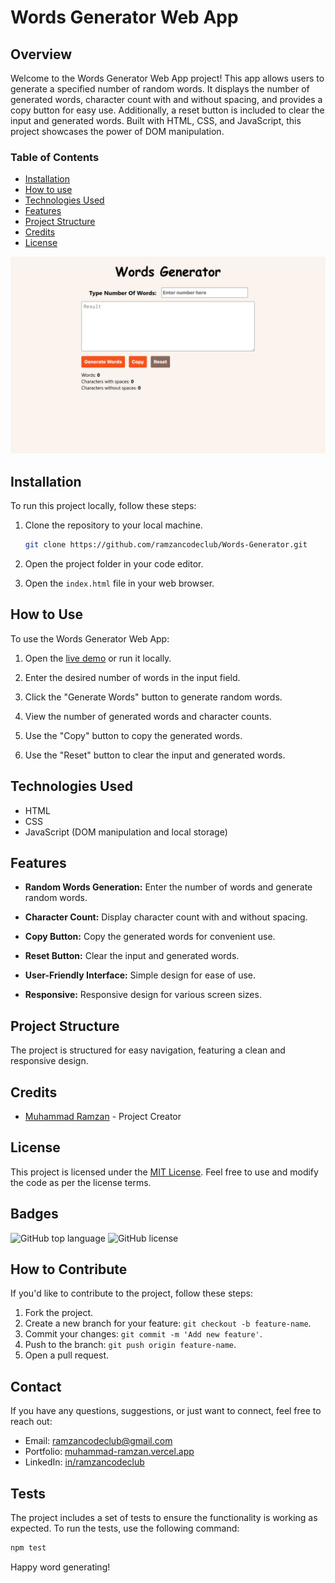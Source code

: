 # Words Generator Web App

## Overview

Welcome to the Words Generator Web App project! This app allows users to generate a specified number of random words. It displays the number of generated words, character count with and without spacing, and provides a copy button for easy use. Additionally, a reset button is included to clear the input and generated words. Built with HTML, CSS, and JavaScript, this project showcases the power of DOM manipulation.

### Table of Contents

- [Installation](#installation)
- [How to use](#how-to-use)
- [Technologies Used](#technologies-used)
- [Features](#features)
- [Project Structure](#project-structure)
- [Credits](#credits)
- [License](#license)

![Words Generator Web App Screenshot](words-generator-thumbnail.png)

## Installation

To run this project locally, follow these steps:

1. Clone the repository to your local machine.
    ```bash
    git clone https://github.com/ramzancodeclub/Words-Generator.git
    ```

2. Open the project folder in your code editor.

3. Open the `index.html` file in your web browser.

## How to Use

To use the Words Generator Web App:

1. Open the [live demo](https://words-generator-ochre.vercel.app/) or run it locally.

2. Enter the desired number of words in the input field.

3. Click the "Generate Words" button to generate random words.

4. View the number of generated words and character counts.

5. Use the "Copy" button to copy the generated words.

6. Use the "Reset" button to clear the input and generated words.

## Technologies Used

- HTML
- CSS
- JavaScript (DOM manipulation and local storage)

## Features

- **Random Words Generation:** Enter the number of words and generate random words.

- **Character Count:** Display character count with and without spacing.

- **Copy Button:** Copy the generated words for convenient use.

- **Reset Button:** Clear the input and generated words.

- **User-Friendly Interface:** Simple design for ease of use.

- **Responsive:** Responsive design for various screen sizes.

## Project Structure

The project is structured for easy navigation, featuring a clean and responsive design.

## Credits

- [Muhammad Ramzan](https://github.com/ramzancodeclub) - Project Creator

## License

This project is licensed under the [MIT License](LICENSE). Feel free to use and modify the code as per the license terms.

## Badges

![GitHub top language](https://img.shields.io/github/languages/top/ramzancodeclub/Words-Generator)
![GitHub license](https://img.shields.io/github/license/ramzancodeclub/Words-Generator)

## How to Contribute

If you'd like to contribute to the project, follow these steps:

1. Fork the project.
2. Create a new branch for your feature: `git checkout -b feature-name`.
3. Commit your changes: `git commit -m 'Add new feature'`.
4. Push to the branch: `git push origin feature-name`.
5. Open a pull request.

## Contact

If you have any questions, suggestions, or just want to connect, feel free to reach out:

- Email: [ramzancodeclub@gmail.com](ramzancodeclub@gmail.com)
- Portfolio: [muhammad-ramzan.vercel.app](https://muhammad-ramzan.vercel.app/)
- LinkedIn: [in/ramzancodeclub](https://www.linkedin.com/in/ramzancodeclub/)

## Tests

The project includes a set of tests to ensure the functionality is working as expected. To run the tests, use the following command:
```bash
npm test
```

Happy word generating!
